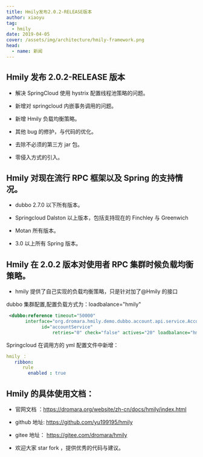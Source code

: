 ```yaml
---
title: Hmily发布2.0.2-RELEASE版本
author: xiaoyu
tag:
  - hmily
date: 2019-04-05
cover: /assets/img/architecture/hmily-framework.png
head:
  - name: 新闻
---
```


## Hmily 发布 2.0.2-RELEASE 版本

- 解决 SpringCloud 使用 hystrix 配置线程池策略的问题。

- 新增对 springcloud 内嵌事务调用的问题。

- 新增 Hmily 负载均衡策略。

- 其他 bug 的修护，与代码的优化。

- 去除不必须的第三方 jar 包。

- 零侵入方式的引入。

## Hmily 对现在流行 RPC 框架以及 Spring 的支持情况。

- dubbo 2.7.0 以下所有版本。

- Springcloud Dalston 以上版本，包括支持现在的 Finchley 与 Greenwich

- Motan 所有版本。

- 3.0 以上所有 Spring 版本。

## Hmily 在 2.0.2 版本对使用者 RPC 集群时候负载均衡策略。

- hmily 提供了自己实现的负载均衡策略，只是针对加了@Hmily 的接口

dubbo 集群配置,配置负载方式为：loadbalance="hmily"

```xml
 <dubbo:reference timeout="50000"
       interface="org.dromara.hmily.demo.dubbo.account.api.service.AccountService"
             id="accountService"
                 retries="0" check="false" actives="20" loadbalance="hmily"/>
```

Springcloud 在调用方的 yml 配置文件中新增：

```yml
hmily ：
   ribbon:
      rule
        enabled : true
```

## Hmily 的具体使用文档：

- 官网文档 ：https://dromara.org/website/zh-cn/docs/hmily/index.html

- github 地址: https://github.com/yu199195/hmily

- gitee 地址： https://gitee.com/dromara/hmily

- 欢迎大家 star fork ，提供优秀的代码与建议。
